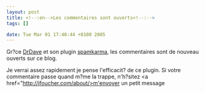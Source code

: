 ```yaml
--- 
layout: post
title: <!--:en-->Les commentaires sont ouverts<!--:-->
tags: []

date: Tue Mar 01 17:40:44 +0100 2005
---
```



Gr?ce   <a href="http://www.unknowngenius.com">DrDave</a> et son plugin <a href="http://www.unknowngenius.com/blog/wordpress/spam-karma">spamkarma</a>, les commentaires sont de nouveau ouverts sur ce blog.

Je verrai assez rapidement je pense l'efficacit? de ce plugin. Si votre commentaire passe quand m?me   la trappe, n'h?sitez   <a href="http://jfoucher.com/about/>m'envoyer un petit message</a>
